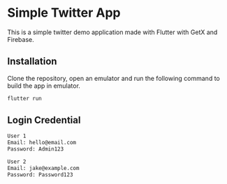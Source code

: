# Simple Twitter App

This is a simple twitter demo application made with Flutter with GetX and Firebase.

## Installation

Clone the repository, open an emulator and run the following command to build the app in emulator.

```bash
flutter run
```

## Login Credential

```bash
User 1
Email: hello@email.com
Password: Admin123

User 2
Email: jake@example.com
Password: Password123
```
